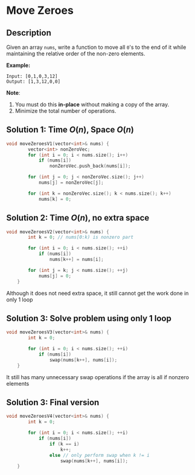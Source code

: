 # Move Zeroes

## Description

Given an array `nums`, write a function to move all `0`'s to the end of it while maintaining the relative order of the non-zero elements.

**Example:**

```
Input: [0,1,0,3,12]
Output: [1,3,12,0,0]
```

**Note**:

1. You must do this **in-place** without making a copy of the array.
2. Minimize the total number of operations.

## Solution 1: Time $O(n)$, Space $O(n)$

```cpp
void moveZeroesV1(vector<int>& nums) {
        vector<int> nonZeroVec;
        for (int i = 0; i < nums.size(); i++)
            if (nums[i])
                nonZeroVec.push_back(nums[i]);

        for (int j = 0; j < nonZeroVec.size(); j++)
            nums[j] = nonZeroVec[j];

        for (int k = nonZeroVec.size(); k < nums.size(); k++)
            nums[k] = 0;
```

## Solution 2: Time $O(n)$, no extra space

```cpp
void moveZeroesV2(vector<int>& nums) {
        int k = 0; // nums[0:k) is nonzero part

        for (int i = 0; i < nums.size(); ++i)
            if (nums[i])
                nums[k++] = nums[i];

        for (int j = k; j < nums.size(); ++j)
            nums[j] = 0;
    }
```

Although it does not need extra space, it still cannot get the work done in only 1 loop

## Solution 3: Solve problem using only 1 loop

```cpp
void moveZeroesV3(vector<int>& nums) {
        int k = 0;

        for (int i = 0; i < nums.size(); ++i)
            if (nums[i])
                swap(nums[k++], nums[i]);
    }
```

It still has many unnecessary swap operations if the array is all if nonzero elements

## Solution 3: Final version

```cpp
void moveZeroesV4(vector<int>& nums) {
        int k = 0;

        for (int i = 0; i < nums.size(); ++i)
            if (nums[i])
                if (k == i)
                    k++;
                else // only perform swap when k != i
                    swap(nums[k++], nums[i]);
    }
```





